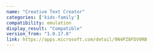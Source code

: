 ```yaml
---
name: "Creative Text Creator"
categories: ['kids-family']
compatibility: emulation
display_result: "Compatible"
version_from: "1.0.17.0"
link: https://apps.microsoft.com/detail/9N4PZ8FDV9RB
---
```

